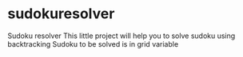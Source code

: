 # sudokuresolver
Sudoku resolver 
This little project will help you to solve sudoku using backtracking
Sudoku to be solved is in grid variable
